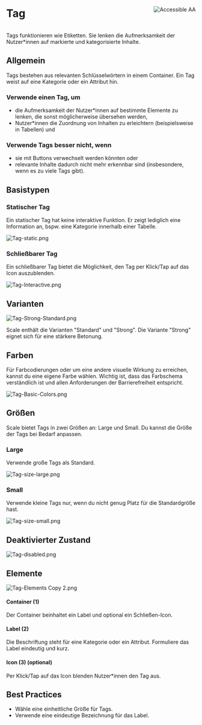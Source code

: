 <div style="display: inline-flex; align-items: center; justify-content: space-between; width: 100%;">
    <h1>Tag</h1>
    <img src="assets/aa.png" alt="Accessible AA" />
</div>

Tags funktionieren wie Etiketten. Sie lenken die Aufmerksamkeit der Nutzer\*innen auf markierte und kategorisierte Inhalte.

## Allgemein

Tags bestehen aus relevanten Schlüsselwörtern in einem Container. Ein Tag weist auf eine Kategorie oder ein Attribut hin.

### Verwende einen Tag, um

- die Aufmerksamkeit der Nutzer\*innen auf bestimmte Elemente zu lenken, die sonst möglicherweise übersehen werden,
- Nutzer\*innen die Zuordnung von Inhalten zu erleichtern (beispielsweise in Tabellen) und

### Verwende Tags besser nicht, wenn

- sie mit Buttons verwechselt werden könnten oder
- relevante Inhalte dadurch nicht mehr erkennbar sind (insbesondere, wenn es zu viele Tags gibt).

## Basistypen

### Statischer Tag

Ein statischer Tag hat keine interaktive Funktion. Er zeigt lediglich eine Information an, bspw. eine Kategorie innerhalb einer Tabelle.

![Tag-static.png](assets/3_components/tag/tag-static.png)

### Schließbarer Tag

Ein schließbarer Tag bietet die Möglichkeit, den Tag per Klick/Tap auf das Icon auszublenden.

![Tag-Interactive.png](assets/3_components/tag/tag-interactive.png)

## Varianten

![Tag-Strong-Standard.png](assets/3_components/tag/tag-strong-standard.png)

Scale enthält die Varianten "Standard" und "Strong". Die Variante "Strong" eignet sich für eine stärkere Betonung.

## Farben

Für Farbcodierungen oder um eine andere visuelle Wirkung zu erreichen, kannst du eine eigene Farbe wählen. Wichtig ist, dass das Farbschema verständlich ist und allen Anforderungen der Barrierefreiheit entspricht.

![Tag-Basic-Colors.png](assets/3_components/tag/tag-basic-colors.png)

## Größen

Scale bietet Tags in zwei Größen an: Large und Small. Du kannst die Größe der Tags bei Bedarf anpassen.

### Large

Verwende große Tags als Standard.

![Tag-size-large.png](assets/3_components/tag/tag-size-large.png)

### Small

Verwende kleine Tags nur, wenn du nicht genug Platz für die Standardgröße hast.

![Tag-size-small.png](assets/3_components/tag/tag-size-small.png)

## Deaktivierter Zustand

![Tag-disabled.png](assets/3_components/tag/tag-disabled.png)

## Elemente

![Tag-Elements Copy 2.png](assets/3_components/tag/tag-elements.png)

#### Container (1)

Der Container beinhaltet ein Label und optional ein Schließen-Icon.

#### Label (2)

Die Beschriftung steht für eine Kategorie oder ein Attribut. Formuliere das Label eindeutig und kurz.

#### Icon (3) (optional)

Per Klick/Tap auf das Icon blenden Nutzer\*innen den Tag aus.

## Best Practices

- Wähle eine einheitliche Größe für Tags.
- Verwende eine eindeutige Bezeichnung für das Label.
